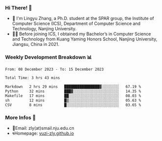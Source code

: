 ### Hi There! 👋 
- 🐳 I'm Lingyu Zhang, a Ph.D. student at the SPAR group, the Institute of Computer Science (ICS), Department of Computer Science and Technology, Nanjing University.
- 🧑‍🎓 Before joining ICS, I obtained my Bachelor’s in Computer Science and Technology from Kuang Yaming Honors School, Nanjing University, Jiangsu, China in 2021.

### Weekly Development Breakdown :bar_chart:

<!--START_SECTION:waka-->

```txt
From: 08 December 2023 - To: 15 December 2023

Total Time: 3 hrs 43 mins

Markdown   2 hrs 29 mins   ████████████████▓░░░░░░░░   67.19 %
Python     32 mins         ███▓░░░░░░░░░░░░░░░░░░░░░   14.35 %
Makefile   17 mins         ██░░░░░░░░░░░░░░░░░░░░░░░   08.03 %
sh         12 mins         █▒░░░░░░░░░░░░░░░░░░░░░░░   05.63 %
CSV        8 mins          █░░░░░░░░░░░░░░░░░░░░░░░░   03.65 %
```

<!--END_SECTION:waka-->

<!--
### Github Contributions :octocat:

![](https://raw.githubusercontent.com/yuzi-zly/yuzi-zly/output/github-contribution-grid-snake.svg)              
-->

### More Infos 📖

- 📧Email: zly(at)smail.nju.edu.cn
- 🌀Homepage: [yuzi-zly.github.io](https://yuzi-zly.github.io/)
